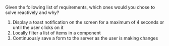 Given the following list of requirements, which ones would you chose to solve reactively and why?

1. Display a toast notification on the screen for a maximum of 4 seconds or until the user clicks on it
2. Locally filter a list of items in a component
3. Continuously save a form to the server as the user is making changes
